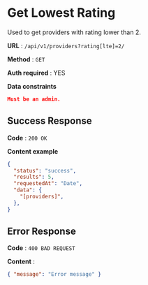 # Get Lowest Rating

Used to get providers with rating lower than 2.

**URL** : `/api/v1/providers?rating[lte]=2/`

**Method** : `GET`

**Auth required** : YES

**Data constraints**

```json
Must be an admin.
```

## Success Response

**Code** : `200 OK`

**Content example**

```json
{
  "status": "success",
  "results": 5,
  "requestedAt": "Date",
  "data": {
    "[providers]",
  },
}
```

## Error Response

**Code** : `400 BAD REQUEST`

**Content** :

```json
{ "message": "Error message" }
```
